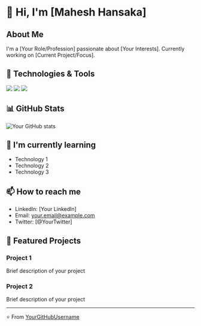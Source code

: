 # 👋 Hi, I'm [Mahesh Hansaka]

## About Me
I'm a [Your Role/Profession] passionate about [Your Interests]. Currently working on [Current Project/Focus].

## 🔧 Technologies & Tools
![](https://img.shields.io/badge/Code-JavaScript-informational?style=flat&color=informational)
![](https://img.shields.io/badge/Code-Python-informational?style=flat&color=informational)
![](https://img.shields.io/badge/Tools-Docker-informational?style=flat&color=informational)

## 📊 GitHub Stats
![Your GitHub stats](https://github-readme-stats.vercel.app/api?username=YourGitHubUsername&show_icons=true&theme=dark)

## 🌱 I'm currently learning
- Technology 1
- Technology 2
- Technology 3

## 📫 How to reach me
- LinkedIn: [Your LinkedIn]
- Email: your.email@example.com
- Twitter: [@YourTwitter]

## 🚀 Featured Projects
### Project 1
Brief description of your project

### Project 2
Brief description of your project

---
⭐️ From [YourGitHubUsername](https://github.com/YourGitHubUsername)
